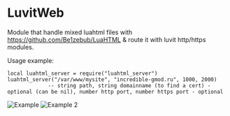 # LuvitWeb

Module that handle mixed luahtml files with https://github.com/Be1zebub/LuaHTML & route it with luvit http/https modules.

Usage example:
```
local luahtml_server = require("luahtml_server")
luahtml_server("/var/www/mysite", "incredible-gmod.ru", 1000, 2000)
             -- string path, string domainname (to find a cert) - optional (can be nil), number http port, number https port - optional
```

![Example](https://i.imgur.com/nA0uH67.png)
![Example 2](https://i.imgur.com/UikjNLt.png)
